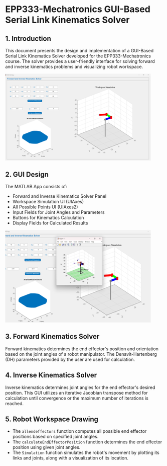 # EPP333-Mechatronics GUI-Based Serial Link Kinematics Solver

## 1. Introduction
This document presents the design and implementation of a GUI-Based Serial Link Kinematics Solver developed for the EPP333-Mechatronics course. The solver provides a user-friendly interface for solving forward and inverse kinematics problems and visualizing robot workspace.
<div style="text-align: right; padding-right: 40px;">
  <img src="/Lab3 GUI Based Kinamatics Solver/Validate1.png" alt="Pin Diagram" width="600">
</div>

## 2. GUI Design
The MATLAB App consists of:
- Forward and Inverse Kinematics Solver Panel
- Workspace Simulation UI (UIAxes)
- All Possible Points UI (UIAxes2)
- Input Fields for Joint Angles and Parameters
- Buttons for Kinematics Calculation
- Display Fields for Calculated Results

<div style="text-align: right; padding-right: 40px;">
  <img src="/Lab3 GUI Based Kinamatics Solver/Validate2.png" alt="Pin Diagram" width="600">
</div>

## 3. Forward Kinematics Solver
Forward kinematics determines the end effector's position and orientation based on the joint angles of a robot manipulator. The Denavit-Hartenberg (DH) parameters provided by the user are used for calculation.

## 4. Inverse Kinematics Solver
Inverse kinematics determines joint angles for the end effector's desired position. This GUI utilizes an iterative Jacobian transpose method for calculation until convergence or the maximum number of iterations is reached.

## 5. Robot Workspace Drawing
- The `allendeffectors` function computes all possible end effector positions based on specified joint angles.
- The `calculateEndEffectorPosition` function determines the end effector position using given joint angles.
- The `Simulation` function simulates the robot's movement by plotting its links and joints, along with a visualization of its location.
